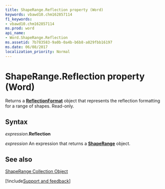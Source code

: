 ```yaml
---
title: ShapeRange.Reflection property (Word)
keywords: vbawd10.chm162857114
f1_keywords:
- vbawd10.chm162857114
ms.prod: word
api_name:
- Word.ShapeRange.Reflection
ms.assetid: 7b783583-9a0b-0a4b-b6b8-a829fbb16197
ms.date: 06/08/2017
localization_priority: Normal
---
```



# ShapeRange.Reflection property (Word)

Returns a  **[ReflectionFormat](Word.ReflectionFormat.md)** object that represents the reflection formatting for a range of shapes. Read-only.


## Syntax

_expression_.**Reflection**

 _expression_ An expression that returns a **[ShapeRange](Word.shaperange.md)** object.


## See also


[ShapeRange Collection Object](Word.shaperange.md)

[!include[Support and feedback](~/includes/feedback-boilerplate.md)]